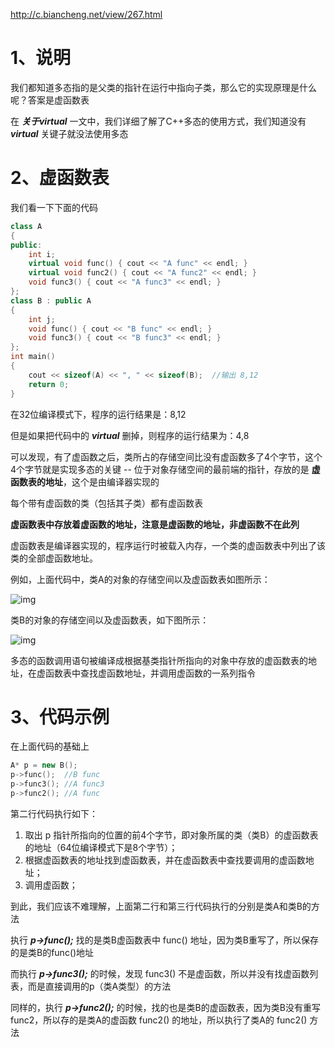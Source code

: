 http://c.biancheng.net/view/267.html

# 1、说明

我们都知道多态指的是父类的指针在运行中指向子类，那么它的实现原理是什么呢？答案是虚函数表

在 ***关于virtual*** 一文中，我们详细了解了C++多态的使用方式，我们知道没有 ***virtual*** 关键子就没法使用多态

# 2、虚函数表

我们看一下下面的代码

```c++
class A
{
public:
    int i;
    virtual void func() { cout << "A func" << endl; }
    virtual void func2() { cout << "A func2" << endl; }
    void func3() { cout << "A func3" << endl; }
};
class B : public A
{
    int j;
    void func() { cout << "B func" << endl; }
    void func3() { cout << "B func3" << endl; }
};
int main()
{
    cout << sizeof(A) << ", " << sizeof(B);  //输出 8,12
    return 0;
}
```

在32位编译模式下，程序的运行结果是：8,12

但是如果把代码中的 ***virtual*** 删掉，则程序的运行结果为：4,8

可以发现，有了虚函数之后，类所占的存储空间比没有虚函数多了4个字节，这个4个字节就是实现多态的关键 -- 位于对象存储空间的最前端的指针，存放的是 **虚函数表的地址**，这个是由编译器实现的

每个带有虚函数的类（包括其子类）都有虚函数表

**虚函数表中存放着虚函数的地址，注意是虚函数的地址，非虚函数不在此列**

虚函数表是编译器实现的，程序运行时被载入内存，一个类的虚函数表中列出了该类的全部虚函数地址。

例如，上面代码中，类A的对象的存储空间以及虚函数表如图所示：



![img](http://c.biancheng.net/uploads/allimg/180831/1-1PS1111S0Q6.jpg)



类B的对象的存储空间以及虚函数表，如下图所示：

![img](http://c.biancheng.net/uploads/allimg/180831/1-1PS1111SQ58.jpg)

多态的函数调用语句被编译成根据基类指针所指向的对象中存放的虚函数表的地址，在虚函数表中查找虚函数地址，并调用虚函数的一系列指令

# 3、代码示例

在上面代码的基础上

```c++
A* p = new B();
p->func();	//B func
p->func3();	//A func3
p->func2();	//A func
```

第二行代码执行如下：

1. 取出 p 指针所指向的位置的前4个字节，即对象所属的类（类B）的虚函数表的地址（64位编译模式下是8个字节）；
2. 根据虚函数表的地址找到虚函数表，并在虚函数表中查找要调用的虚函数地址；
3. 调用虚函数；

到此，我们应该不难理解，上面第二行和第三行代码执行的分别是类A和类B的方法

执行 ***p->func();*** 找的是类B虚函数表中 func() 地址，因为类B重写了，所以保存的是类B的func()地址

而执行 ***p->func3();*** 的时候，发现 func3() 不是虚函数，所以并没有找虚函数列表，而是直接调用的p（类A类型）的方法

同样的，执行 ***p->func2();*** 的时候，找的也是类B的虚函数表，因为类B没有重写 func2，所以存的是类A的虚函数 func2() 的地址，所以执行了类A的 func2() 方法

